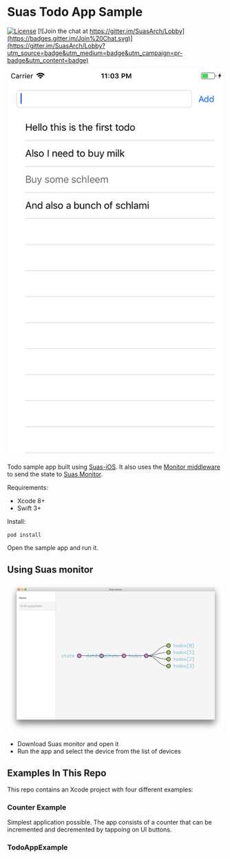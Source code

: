 # Suas Todo App Sample

[![License](https://img.shields.io/badge/License-Apache%202.0-blue.svg)](https://raw.githubusercontent.com/zendesk/Suas-iOS-Monitor-Middleware/master/LICENSE?token=AIff-kDKSQmf_ew8AM44Iwd4Blzo82kGks5ZlwTVwA%3D%3D)
[![Join the chat at https://gitter.im/SuasArch/Lobby](https://badges.gitter.im/Join%20Chat.svg)](https://gitter.im/SuasArch/Lobby?utm_source=badge&utm_medium=badge&utm_campaign=pr-badge&utm_content=badge)

![](misc/screenshot.png)

Todo sample app built using [Suas-iOS](https://github.com/zendesk/Suas-iOS). It also uses the [Monitor middleware](https://github.com/zendesk/Suas-Monitor-Middleware) to send the state to [Suas Monitor](https://travis-ci.com/zendesk/Suas-Monitor).

Requirements:
- Xcode 8+
- Swift 3+

Install:

```
pod install
```

Open the sample app and run it.

## Using Suas monitor
![](misc/monitor.png)

- Download Suas monitor and open it
- Run the app and select the device from the list of devices

## Examples In This Repo

This repo contains an Xcode project with four different examples:

### Counter Example
Simplest application possible. The app consists of a counter that can be incremented and decremented by tappoing on UI buttons.

### TodoAppExample
